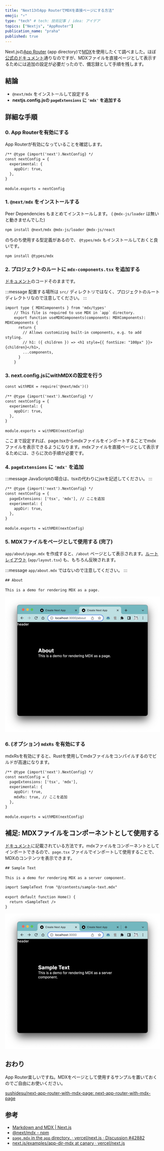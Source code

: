```yaml
---
title: "Next13のApp RouterでMDXを直接ページにする方法"
emoji: "⚡"
type: "tech" # tech: 技術記事 / idea: アイデア
topics: ["Nextjs", "AppRouter"]
publication_name: "praha"
published: true
---
```


Next.jsの[App Router](https://beta.nextjs.org/docs) (app directory)で[MDX](https://mdxjs.com/)を使用したくて調べました。ほぼ[公式のドキュメント](https://beta.nextjs.org/docs/guides/mdx)通りなのですが、MDXファイルを直接ページとして表示するためには追加の設定が必要だったので、備忘録として手順を残します。

## 結論

- `@next/mdx` をインストールして設定する
- **nextjs.config.jsの `pageExtensions` に `'mdx'` を追加する**

## 詳細な手順

### 0. App Routerを有効にする

App Routerが有効になっていることを確認します。

```js: next.config.js
/** @type {import('next').NextConfig} */
const nextConfig = {
  experimental: {
    appDir: true,
  },
}

module.exports = nextConfig
```

### 1. `@next/mdx` をインストールする

Peer Dependencies もまとめてインストールします。 ( `@mdx-js/loader` は無いと動きませんでした)

```bash
npm install @next/mdx @mdx-js/loader @mdx-js/react
```

のちのち使用する型定義があるので、 `@types/mdx` もインストールしておくと良いです。

```bash
npm install @types/mdx
```

### 2. プロジェクトのルートに `mdx-components.tsx` を追加する

[ドキュメント](https://beta.nextjs.org/docs/guides/mdx)のコードそのままです。

:::message
配置する場所は `src/` ディレクトリではなく、プロジェクトのルートディレクトリなので注意してください。
:::

```tsx: mdx-components.tsx
import type { MDXComponents } from 'mdx/types'
    // This file is required to use MDX in `app` directory.
    export function useMDXComponents(components: MDXComponents): MDXComponents {
      return {
        // Allows customizing built-in components, e.g. to add styling.
        // h1: ({ children }) => <h1 style={{ fontSize: "100px" }}>{children}</h1>,
        ...components,
      }
    }
```

### 3. next.config.jsにwithMDXの設定を行う

```js: next.config.js
const withMDX = require('@next/mdx')()

/** @type {import('next').NextConfig} */
const nextConfig = {
  experimental: {
    appDir: true,
  },
}

module.exports = withMDX(nextConfig)
```

ここまで設定すれば、page.tsxからmdxファイルをインポートすることでmdxファイルを表示できるようになります。mdxファイルを直接ページとして表示するためには、さらに次の手順が必要です。

### 4. `pageExtensions` に `'mdx'` を追加

:::message
JavaScriptの場合は、tsxの代わりにjsxを記述してください。
:::

```js: next.config.js
/** @type {import('next').NextConfig} */
const nextConfig = {
  pageExtensions: ['tsx', 'mdx'], // ここを追加
  experimental: {
    appDir: true,
  },
}

module.exports = withMDX(nextConfig)
```

### 5. MDXファイルをページとして使用する (完了)

`app/about/page.mdx` を作成すると、`/about` ページとして表示されます。[ルートレイアウト](https://beta.nextjs.org/docs/routing/pages-and-layouts#root-layout-required) (`app/layout.tsx`) も、もちろん反映されます。

:::message
`app/about.mdx` ではないので注意してください。
:::

```mdx: app/hello.mdx
## About

This is a demo for rendering MDX as a page.
```

![mdx as page](/images/mdx-as-page.png)

### 6. (オプション) `mdxRs` を有効にする

mdxRsを有効にすると、Rustを使用してmdxファイルをコンパイルするのでビルドが高速になります。

```js: next.config.js
/** @type {import('next').NextConfig} */
const nextConfig = {
  pageExtensions: ['tsx', 'mdx'],
  experimental: {
    appDir: true,
    mdxRs: true, // ここを追加
  },
}

module.exports = withMDX(nextConfig)
```

## 補足: MDXファイルをコンポーネントとして使用する

[ドキュメント](https://beta.nextjs.org/docs/guides/mdx)に記載されている方法です。mdxファイルをコンポーネントとしてインポートできるので、`page.tsx` ファイルでインポートして使用することで、MDXのコンテンツを表示できます。

```mdx: contents/sample-text.mdx
## Sample Text

This is a demo for rendering MDX as a server component.
```

```tsx: pages/hello.tsx
import SampleText from "@/contents/sample-text.mdx"

export default function Home() {
  return <SampleText />
}
```

![mdx as component](/images/mdx-as-component.png)

## おわり

App Router楽しいですね。MDXをページとして使用するサンプルを置いておくのでご自由にお使いください。

[sushidesu/next-app-router-with-mdx-page: next-app-router-with-mdx-page](https://github.com/sushidesu/next-app-router-with-mdx-page)

## 参考

- [Markdown and MDX | Next.js](https://beta.nextjs.org/docs/guides/mdx)
- [@next/mdx - npm](https://www.npmjs.com/package/@next/mdx)
- [`page.mdx` in the `app` directory. · vercel/next.js · Discussion #42882](https://github.com/vercel/next.js/discussions/42882)
- [next.js/examples/app-dir-mdx at canary · vercel/next.js](https://github.com/vercel/next.js/tree/canary/examples/app-dir-mdx)
